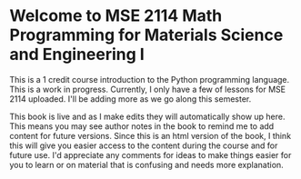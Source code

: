 # Welcome to MSE 2114 Math Programming for Materials Science and Engineering I

This is a 1 credit course introduction to the Python programming language.  This is a work in progress.  Currently, I only have a few of lessons for MSE 2114 uploaded.  I'll be adding more as we go along this semester.  

This book is live and as I make edits they will automatically show up here. This means you may see author notes in the book to remind me to add content for future versions.  Since this is an html version of the book, I think this will give you easier access to the content during the course and for future use.  I'd appreciate any comments for ideas to make things easier for you to learn or on material that is confusing and needs more explanation.  

```{tableofcontents}
```

